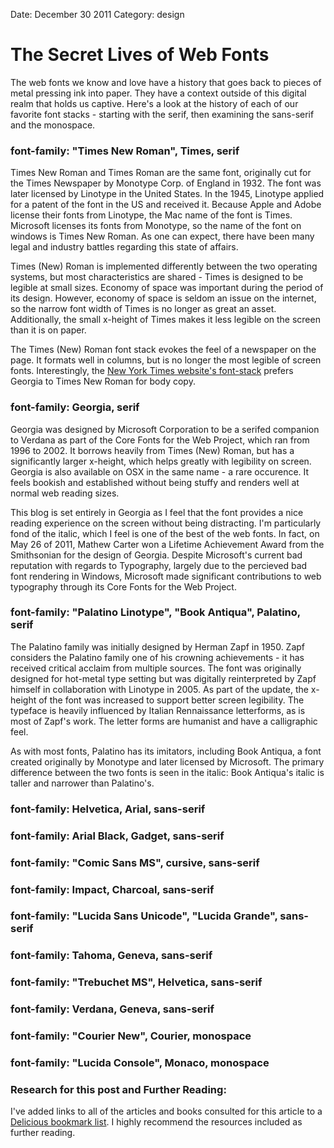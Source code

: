 Date: December 30 2011
Category: design

# The Secret Lives of Web Fonts

The web fonts we know and love have a history that goes back to pieces
of metal pressing ink into paper. They have a context outside of this
digital realm that holds us captive. Here's a look at the history of
each of our favorite font stacks - starting with the serif, then
examining the sans-serif and the monospace.

### font-family: "Times New Roman", Times, serif

Times New Roman and Times Roman are the same font, originally cut for
the Times Newspaper by Monotype Corp. of England in 1932. The font was later
licensed by Linotype in the United States. In the 1945, Linotype
applied for a patent of the font in the US and received it. Because
Apple and Adobe license their fonts from Linotype, the Mac name of the
font is Times. Microsoft licenses its fonts from Monotype, so the name
of the font on windows is Times New Roman. As one can expect, there have
been many legal and industry battles regarding this state of affairs.

Times (New) Roman is implemented differently between the two operating
systems, but most characteristics are shared - Times is designed to be
legible at small sizes. Economy of space was important during the period
of its design. However, economy of space is seldom an issue on the
internet, so the narrow font width of Times is no longer as great an asset.
Additionally, the small x-height of Times makes it less legible on the
screen than it is on paper.

The Times (New) Roman font stack evokes the feel of a newspaper on the
page. It formats well in columns, but is no longer the most legible of
screen fonts. Interestingly, the [New York Times website's font-stack](http://css.nyt.com/css/0.1/screen/build/homepage/styles.css)
prefers Georgia to Times New Roman for body copy.

### font-family: Georgia, serif

Georgia was designed by Microsoft Corporation to be a serifed companion to
Verdana as part of the Core Fonts for the Web Project, which ran from
1996 to 2002. It borrows
heavily from Times (New) Roman, but has a significantly larger x-height,
which helps greatly with legibility on screen. Georgia is also available
on OSX in the same name - a rare occurence. It feels bookish and
established without being stuffy and
renders well at normal web reading sizes.

This blog is set entirely in Georgia as I feel that the font provides a nice 
reading experience on the screen without being distracting. I'm 
particularly fond of the italic, which I feel is one of the best of the web fonts.
In fact, on May 26 of 2011, Mathew Carter won a Lifetime Achievement
Award from the Smithsonian for the design of Georgia. Despite
Microsoft's current bad reputation with regards to Typography, 
largely due to the percieved bad font rendering
in Windows, Microsoft made significant contributions to web
typography through its Core Fonts for the Web Project.

### font-family: "Palatino Linotype", "Book Antiqua", Palatino, serif

The Palatino family was initially designed by Herman Zapf in 1950. Zapf
considers the Palatino family one of his crowning achievements - it has
received critical acclaim from multiple sources. The font
was originally designed for hot-metal type setting but was digitally reinterpreted
by Zapf himself in collaboration with Linotype in 2005. As part of the
update, the x-height of the font was increased to support better screen
legibility. The typeface is heavily influenced by Italian Rennaissance
letterforms, as is most of Zapf's work. The letter forms are humanist
and have a calligraphic feel.

As with most fonts, Palatino has its imitators, including Book Antiqua,
a font created originally by Monotype and later licensed by Microsoft.
The primary difference between the two fonts is seen in the italic: Book
Antiqua's italic is taller and narrower than Palatino's.

### font-family: Helvetica, Arial, sans-serif



### font-family: Arial Black, Gadget, sans-serif

### font-family: "Comic Sans MS", cursive, sans-serif

### font-family: Impact, Charcoal, sans-serif

### font-family: "Lucida Sans Unicode", "Lucida Grande", sans-serif

### font-family: Tahoma, Geneva, sans-serif

### font-family: "Trebuchet MS", Helvetica, sans-serif

### font-family: Verdana, Geneva, sans-serif

### font-family: "Courier New", Courier, monospace

### font-family: "Lucida Console", Monaco, monospace


### Research for this post and Further Reading:

I've added links to all of the articles and books consulted for this
article to a [Delicious bookmark list](http://www.delicious.com/stacks/view/Rn4uaf). I highly recommend the resources
included as further reading.
